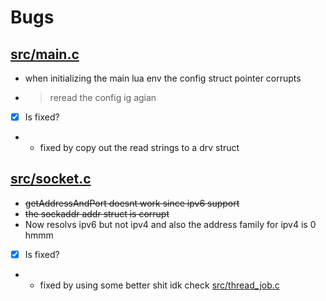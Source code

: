 # Bugs


## [src/main.c](src/main.c#L45)
- when initializing the main lua env the config struct pointer corrupts
- > reread the config ig agian
- [x] Is fixed?
- - fixed by copy out the read strings to a drv struct

## [src/socket.c](src/socket.c#L107-L121)
- ~~getAddressAndPort doesnt work since ipv6 support~~
- ~~the sockaddr addr struct is corrupt~~
- Now resolvs ipv6 but not ipv4 and also the address family for ipv4 is 0 hmmm
- [x] Is fixed?
- - fixed by using some better shit idk check [src/thread_job.c](src/thread_job.c)
